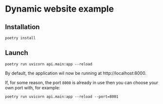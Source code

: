 # Dynamic website example

## Installation

```
poetry install
```

##  Launch

```
poetry run uvicorn api.main:app --reload
```

By default, the application wil now be running at http://localhost:8000.

If, for some reason, the port `8000` is already in use then you can choose your own port with, for example:

```
poetry run uvicorn api.main:app --reload --port=8001
```
